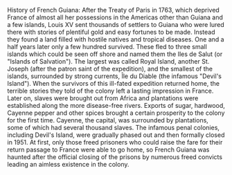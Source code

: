 History of French Guiana: After the Treaty of Paris in 1763, which deprived France of almost all her possessions in the Americas other than Guiana and a few islands, Louis XV sent thousands of settlers to Guiana who were lured there with stories of plentiful gold and easy fortunes to be made. Instead they found a land filled with hostile natives and tropical diseases. One and a half years later only a few hundred survived. These fled to three small islands which could be seen off shore and named them the Iles de Salut (or "Islands of Salvation"). The largest was called Royal Island, another St. Joseph (after the patron saint of the expedition), and the smallest of the islands, surrounded by strong currents, Île du Diable (the infamous "Devil's Island"). When the survivors of this ill-fated expedition returned home, the terrible stories they told of the colony left a lasting impression in France. Later on, slaves were brought out from Africa and plantations were established along the more disease-free rivers. Exports of sugar, hardwood, Cayenne pepper and other spices brought a certain prosperity to the colony for the first time. Cayenne, the capital, was surrounded by plantations, some of which had several thousand slaves. The infamous penal colonies, including Devil's Island, were gradually phased out and then formally closed in 1951. At first, only those freed prisoners who could raise the fare for their return passage to France were able to go home, so French Guiana was haunted after the official closing of the prisons by numerous freed convicts leading an aimless existence in the colony.
